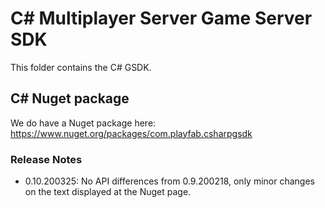 # C# Multiplayer Server Game Server SDK

This folder contains the C# GSDK.

## C# Nuget package

We do have a Nuget package here: https://www.nuget.org/packages/com.playfab.csharpgsdk

### Release Notes

- 0.10.200325: No API differences from 0.9.200218, only minor changes on the text displayed at the Nuget page.